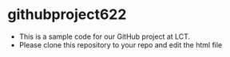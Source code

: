 # githubproject622
- This is a sample code for our GitHub project at LCT.
- Please clone this repository to your repo and edit the html file
